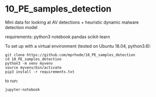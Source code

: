 # 10_PE_samples_detection
Mini data for looking at AV detections  + heuristic dynamic malware detection model

requirements:
python3
notebook
pandas
scikit-learn

To set up with a virtual environment (tested on Ubuntu 18.04, python3.6): 

  ```
  git clone https://github.com/mprhode/10_PE_samples_detection
  cd 10_PE_samples_detection
  python3 -m venv myvenv
  source myvenv/bin/activate
  pip3 install -r requirements.txt
  ```

to run:

  ```
  jupyter-notebook
  ```
